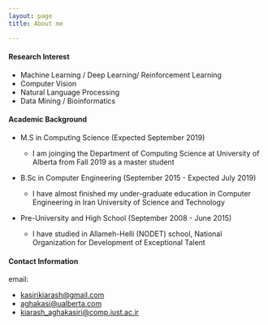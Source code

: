 ```yaml
---
layout: page
title: About me

---
```


#### Research Interest
* Machine Learning / Deep Learning/ Reinforcement Learning
* Computer Vision
* Natural Language Processing
* Data Mining / Bioinformatics

#### Academic Background

* M.S in Computing Science (Expected September 2019)
  - I am joinging the Department of Computing Science at University of Alberta from Fall 2019 as a master student
  
* B.Sc in Computer Engineering (September 2015 - Expected July 2019)
  - I have almost finished my under-graduate education in Computer Engineering in Iran University of Science and Technology
  
* Pre-University and High School (September 2008 - June 2015)
  - I have studied in Allameh-Helli (NODET) school, National Organization for Development of Exceptional Talent

  
#### Contact Information

email: 
 * [kasirikiarash@gmail.com](kasirikiarash@gmail.com)
 * [aghakasi@ualberta.com](aghakasi@ualberta.com)
 * [kiarash_aghakasiri@comp.iust.ac.ir](kiarash_aghakasiri@comp.iust.ac.ir)



